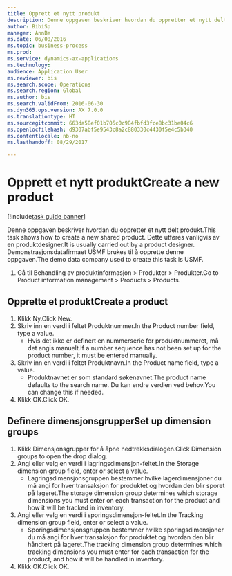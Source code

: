 ```yaml
--- 
title: Opprett et nytt produkt
description: Denne oppgaven beskriver hvordan du oppretter et nytt delt produkt.
author: BibiSp
manager: AnnBe
ms.date: 06/08/2016
ms.topic: business-process
ms.prod: 
ms.service: dynamics-ax-applications
ms.technology: 
audience: Application User
ms.reviewer: bis
ms.search.scope: Operations
ms.search.region: Global
ms.author: bis
ms.search.validFrom: 2016-06-30
ms.dyn365.ops.version: AX 7.0.0
ms.translationtype: HT
ms.sourcegitcommit: 663da58ef01b705c0c984fbfd3fce8bc31be04c6
ms.openlocfilehash: d9307abf5e9543c8a2c880330c4430f5e4c5b340
ms.contentlocale: nb-no
ms.lasthandoff: 08/29/2017

---
```

# <a name="create-a-new-product"></a><span data-ttu-id="83d2d-103">Opprett et nytt produkt</span><span class="sxs-lookup"><span data-stu-id="83d2d-103">Create a new product</span></span>

[!include[task guide banner](../../includes/task-guide-banner.md)]

<span data-ttu-id="83d2d-104">Denne oppgaven beskriver hvordan du oppretter et nytt delt produkt.</span><span class="sxs-lookup"><span data-stu-id="83d2d-104">This task shows how to create a new shared product.</span></span> <span data-ttu-id="83d2d-105">Dette utføres vanligvis av en produktdesigner.</span><span class="sxs-lookup"><span data-stu-id="83d2d-105">It is usually carried out by a product designer.</span></span> <span data-ttu-id="83d2d-106">Demonstrasjonsdatafirmaet USMF brukes til å opprette denne oppgaven.</span><span class="sxs-lookup"><span data-stu-id="83d2d-106">The demo data company used to create this task is USMF.</span></span>

1. <span data-ttu-id="83d2d-107">Gå til Behandling av produktinformasjon > Produkter > Produkter.</span><span class="sxs-lookup"><span data-stu-id="83d2d-107">Go to Product information management > Products > Products.</span></span>

## <a name="create-a-product"></a><span data-ttu-id="83d2d-108">Opprette et produkt</span><span class="sxs-lookup"><span data-stu-id="83d2d-108">Create a product</span></span>
1. <span data-ttu-id="83d2d-109">Klikk Ny.</span><span class="sxs-lookup"><span data-stu-id="83d2d-109">Click New.</span></span>
2. <span data-ttu-id="83d2d-110">Skriv inn en verdi i feltet Produktnummer.</span><span class="sxs-lookup"><span data-stu-id="83d2d-110">In the Product number field, type a value.</span></span>
    * <span data-ttu-id="83d2d-111">Hvis det ikke er definert en nummerserie for produktnummeret, må det angis manuelt.</span><span class="sxs-lookup"><span data-stu-id="83d2d-111">If a number sequence has not been set up for the product number, it must be entered manually.</span></span>  
3. <span data-ttu-id="83d2d-112">Skriv inn en verdi i feltet Produktnavn.</span><span class="sxs-lookup"><span data-stu-id="83d2d-112">In the Product name field, type a value.</span></span>
    * <span data-ttu-id="83d2d-113">Produktnavnet er som standard søkenavnet.</span><span class="sxs-lookup"><span data-stu-id="83d2d-113">The product name defaults to the search name.</span></span> <span data-ttu-id="83d2d-114">Du kan endre verdien ved behov.</span><span class="sxs-lookup"><span data-stu-id="83d2d-114">You can change this if needed.</span></span>  
4. <span data-ttu-id="83d2d-115">Klikk OK.</span><span class="sxs-lookup"><span data-stu-id="83d2d-115">Click OK.</span></span>

## <a name="set-up-dimension-groups"></a><span data-ttu-id="83d2d-116">Definere dimensjonsgrupper</span><span class="sxs-lookup"><span data-stu-id="83d2d-116">Set up dimension groups</span></span>
1. <span data-ttu-id="83d2d-117">Klikk Dimensjonsgrupper for å åpne nedtrekksdialogen.</span><span class="sxs-lookup"><span data-stu-id="83d2d-117">Click Dimension groups to open the drop dialog.</span></span>
2. <span data-ttu-id="83d2d-118">Angi eller velg en verdi i lagringsdimensjon-feltet.</span><span class="sxs-lookup"><span data-stu-id="83d2d-118">In the Storage dimension group field, enter or select a value.</span></span>
    * <span data-ttu-id="83d2d-119">Lagringsdimensjonsgruppen bestemmer hvilke lagerdimensjoner du må angi for hver transaksjon for produktet og hvordan den blir sporet på lageret.</span><span class="sxs-lookup"><span data-stu-id="83d2d-119">The storage dimension group determines which storage dimensions you must enter on each transaction for the product and how it will be tracked in inventory.</span></span>  
3. <span data-ttu-id="83d2d-120">Angi eller velg en verdi i sporingsdimensjon-feltet.</span><span class="sxs-lookup"><span data-stu-id="83d2d-120">In the Tracking dimension group field, enter or select a value.</span></span>
    * <span data-ttu-id="83d2d-121">Sporingsdimensjonsgruppen bestemmer hvilke sporingsdimensjoner du må angi for hver transaksjon for produktet og hvordan den blir håndtert på lageret.</span><span class="sxs-lookup"><span data-stu-id="83d2d-121">The tracking dimension group determines which tracking dimensions you must enter for each transaction for the product, and how it will be handled in inventory.</span></span>  
4. <span data-ttu-id="83d2d-122">Klikk OK.</span><span class="sxs-lookup"><span data-stu-id="83d2d-122">Click OK.</span></span>



